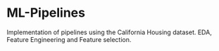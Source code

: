 # ML-Pipelines
Implementation of pipelines using the California Housing dataset.
EDA, Feature Engineering and Feature selection.
